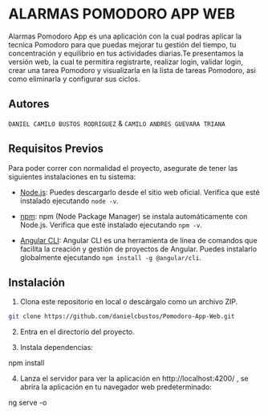 # ALARMAS POMODORO APP WEB

Alarmas Pomodoro App es una aplicación con la cual podras aplicar la tecnica Pomodoro para que puedas mejorar tu gestión del tiempo, tu concentración y equilibrio en tus actividades diarias.Te presentamos la versión web, la cual te permitira registrarte, realizar login, validar login, crear una tarea Pomodoro y visualizarla en la lista de tareas Pomodoro, asi como eliminarla y configurar sus ciclos.

## Autores

`DANIEL CAMILO BUSTOS RODRIGUEZ` & `CAMILO ANDRES GUEVARA TRIANA`

## Requisitos Previos

Para poder correr con normalidad el proyecto, asegurate de tener las siguientes instalaciones en tu sistema:

- [Node.js](https://nodejs.org/): Puedes descargarlo desde el sitio web oficial.
  Verifica que esté instalado ejecutando `node -v`.

- [npm](https://www.npmjs.com/): npm (Node Package Manager) se instala automáticamente con Node.js. Verifica que esté instalado ejecutando `npm -v`.

- [Angular CLI](https://cli.angular.io/): Angular CLI es una herramienta de línea de comandos que facilita la creación y gestión de proyectos de Angular. Puedes instalarlo globalmente ejecutando `npm install -g @angular/cli`.

## Instalación

1. Clona este repositorio en local o descárgalo como un archivo ZIP.

```bash
git clone https://github.com/danielcbustos/Pomodoro-App-Web.git
```

2. Entra en el directorio del proyecto.

3. Instala dependencias:

npm install

4. Lanza el servidor para ver la aplicación en http://localhost:4200/ , se abrira la aplicación en tu navegador web predeterminado:

ng serve -o
